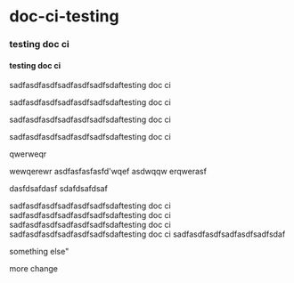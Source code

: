 # doc-ci-testing
### testing doc ci
#### testing doc ci
sadfasdfasdfsadfasdfsadfsdaftesting doc ci

sadfasdfasdfsadfasdfsadfsdaftesting doc ci

sadfasdfasdfsadfasdfsadfsdaftesting doc ci

sadfasdfasdfsadfasdfsadfsdaftesting doc ci

qwerweqr

wewqerewr
asdfasfasfasfd'wqef
asdwqqw
erqwerasf


dasfdsafdasf
sdafdsafdsaf


sadfasdfasdfsadfasdfsadfsdaftesting doc ci
sadfasdfasdfsadfasdfsadfsdaftesting doc ci
sadfasdfasdfsadfasdfsadfsdaftesting doc ci
sadfasdfasdfsadfasdfsadfsdaftesting doc ci
sadfasdfasdfsadfasdfsadfsdaf

something else"

more change
